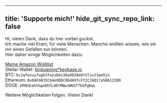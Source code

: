 
---
title: 'Supporte mich!'
hide_git_sync_repo_link: false
---

Hi, vielen Dank, dass du hier vorbei guckst.  
Ich mache viel Kram, für viele Menschen. Manche wollten wissen, wie sie mir einen Gefallen tun können.  
Hier daher einige Möglichkeiten dazu: 

[Meine Amazon Wishlist](https://www.amazon.de/hz/wishlist/ls/2KKT1CQP5PO7Q?ref_=wl_share)  
Stellar-Wallet: [timbuening*keybase.io](timbuening*keybase.io)  
BTC: ``` bc1qfwzvy7ugk5fazx04v30a9639m9t5lsv23wm5jn ```  
Ethereum: ```0x0AFbB35Cb4e9DDC00d89fcFf2C26D17a5BA122B9 ```  
DOGE: ```DPNSEakh5qoERfL4KYMNwJW6GT7EGPgKwL ```  


Weitere Möglichkeiten folgen.
Vielen Dank!
